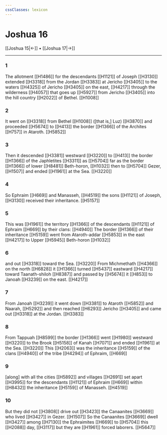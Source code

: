 ```yaml
---
cssClasses: lexicon
---
```


# Joshua 16

[[Joshua 15|←]] • [[Joshua 17|→]]

---

### 1
The allotment [[H1486]] for the descendants [[H1121]] of Joseph [[H3130]] extended [[H3318]] from the Jordan [[H3383]] at Jericho [[H3405]] to the waters [[H4325]] of Jericho [[H3405]] on the east, [[H4217]] through the wilderness [[H4057]] that goes up [[H5927]] from Jericho [[H3405]] into the hill country [[H2022]] of Bethel. [[H1008]]

### 2
It went on [[H3318]] from Bethel [[H1008]] ([that is,] Luz) [[H3870]] and proceeded [[H5674]] to [[H413]] the border [[H1366]] of the Archites [[H757]] in Ataroth. [[H5852]]

### 3
Then it descended [[H3381]] westward [[H3220]] to [[H413]] the border [[H1366]] of the Japhletites [[H3311]] as [[H5704]] far as the border [[H1366]] of lower [[H8481]] Beth-horon, [[H1032]] then to [[H5704]] Gezer, [[H1507]] and ended [[H1961]] at the Sea. [[H3220]]

### 4
So Ephraim [[H669]] and Manasseh, [[H4519]] the sons [[H1121]] of Joseph, [[H3130]] received their inheritance. [[H5157]]

### 5
This was [[H1961]] the territory [[H1366]] of the descendants [[H1121]] of Ephraim [[H669]] by their clans: [[H4940]] The border [[H1366]] of their inheritance [[H5159]] went from Ataroth-addar [[H5853]] in the east [[H4217]] to Upper [[H5945]] Beth-horon [[H1032]]

### 6
and out [[H3318]] toward the Sea. [[H3220]] From Michmethath [[H4366]] on the north [[H6828]] it [[H1366]] turned [[H5437]] eastward [[H4217]] toward Taanath-shiloh [[H8387]] and passed by [[H5674]] it [[H853]] to Janoah [[H3239]] on the east. [[H4217]]

### 7
From Janoah [[H3239]] it went down [[H3381]] to Ataroth [[H5852]] and Naarah, [[H5292]] and then reached [[H6293]] Jericho [[H3405]] and came out [[H3318]] at the Jordan. [[H3383]]

### 8
From Tappuah [[H8599]] the border [[H1366]] went [[H1980]] westward [[H3220]] to the Brook [[H5158]] of Kanah [[H7071]] and ended [[H1961]] at the Sea. [[H3220]] This [[H2063]] was the inheritance [[H5159]] of the clans [[H4940]] of the tribe [[H4294]] of Ephraim, [[H669]]

### 9
[along] with all the cities [[H5892]] and villages [[H2691]] set apart [[H3995]] for the descendants [[H1121]] of Ephraim [[H669]] within [[H8432]] the inheritance [[H5159]] of Manasseh. [[H4519]]

### 10
But they did not [[H3808]] drive out [[H3423]] the Canaanites [[H3669]] who lived [[H3427]] in Gezer. [[H1507]] So the Canaanites [[H3669]] dwell [[H3427]] among [[H7130]] the Ephraimites [[H669]] to [[H5704]] this [[H2088]] day, [[H3117]] but they are [[H1961]] forced laborers. [[H5647]]

